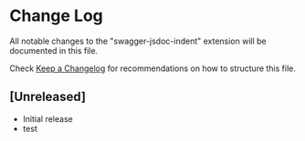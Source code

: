 # Change Log

All notable changes to the "swagger-jsdoc-indent" extension will be documented in this file.

Check [Keep a Changelog](http://keepachangelog.com/) for recommendations on how to structure this file.

## [Unreleased]

- Initial release
- test
